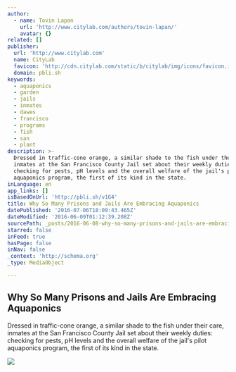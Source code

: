 ```yaml
---
author:
  - name: Tovin Lapan
    url: 'http://www.citylab.com/authors/tovin-lapan/'
    avatar: {}
related: []
publisher:
  url: 'http://www.citylab.com'
  name: CityLab
  favicon: 'http://cdn.citylab.com/static/b/citylab/img/icons/favicon.ico'
  domain: pbli.sh
keywords:
  - aquaponics
  - garden
  - jails
  - inmates
  - dawes
  - francisco
  - programs
  - fish
  - san
  - plant
description: >-
  Dressed in traffic-cone orange, a similar shade to the fish under their care,
  inmates at the San Francisco County Jail set about their weekly duties:
  checking for pests, pH levels and the overall welfare of the jail's pilot
  aquaponics program, the first of its kind in the state.
inLanguage: en
app_links: []
isBasedOnUrl: 'http://pbli.sh/v1G4'
title: Why So Many Prisons and Jails Are Embracing Aquaponics
datePublished: '2016-07-06T18:09:43.465Z'
dateModified: '2016-06-09T01:12:39.208Z'
sourcePath: _posts/2016-06-08-why-so-many-prisons-and-jails-are-embracing-aquaponics.md
starred: false
inFeed: true
hasPage: false
inNav: false
_context: 'http://schema.org'
_type: MediaObject

---
```

<article style=""><h1>Why So Many Prisons and Jails Are Embracing Aquaponics</h1><p>Dressed in traffic-cone orange, a similar shade to the fish under their care, inmates at the San Francisco County Jail set about their weekly duties: checking for pests, pH levels and the overall welfare of the jail's pilot aquaponics program, the first of its kind in the state.</p><img src="http://cdn.citylab.com/media/img/citylab/2016/03/Aquaponics_2_Lapan/facebook.jpg?1457715576" /></article>
